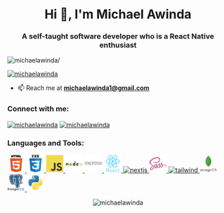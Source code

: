 <h1 align="center">Hi 👋, I'm Michael Awinda</h1>

<h3 align="center">A self-taught software developer who is a React Native enthusiast</h3>
<p align="left"> <img src=https://komarev.com/ghpvc/?username=michaelawinda alt=michaelawinda/> </p>

<p align="left"> <a href="https://twitter.com/michaelawinda" target="blank"><img src="https://img.shields.io/twitter/follow/michaelawinda?logo=twitter&style=for-the-badge" alt="michaelawinda" /></a> </p>

- 📫 Reach me at **michaelawinda1@gmail.com**

<h3 align="left">Connect with me:</h3>
<p align="left">
<a href="https://twitter.com/michaelawinda" target="blank"><img align="center" src="https://cdn.jsdelivr.net/npm/simple-icons@3.0.1/icons/twitter.svg" alt="michaelawinda" height="30" width="40" /></a>
<a href="https://linkedin.com/in/michael-awinda-177b81241" target="blank"><img align="center" src="https://cdn.jsdelivr.net/npm/simple-icons@3.0.1/icons/linkedin.svg" alt="michaelawinda" height="30" width="40" /></a>
</p>

<h3 align="left">Languages and Tools:</h3>
<p align="left">
    <a href="https://www.w3.org/html/" target="_blank"> <img src="https://raw.githubusercontent.com/devicons/devicon/master/icons/html5/html5-original-wordmark.svg" alt="html5" width="40" height="40"/> </a>
    <a href="https://www.w3schools.com/css/" target="_blank"> <img src="https://raw.githubusercontent.com/devicons/devicon/master/icons/css3/css3-original-wordmark.svg" alt="css3" width="40" height="40"/> </a>
    <a href="https://developer.mozilla.org/en-US/docs/Web/JavaScript" target="_blank"> <img src="https://raw.githubusercontent.com/devicons/devicon/master/icons/javascript/javascript-original.svg" alt="javascript" width="40" height="40"/> </a>
      <a href="https://nodejs.org" target="_blank"> <img src="https://raw.githubusercontent.com/devicons/devicon/master/icons/nodejs/nodejs-original-wordmark.svg" alt="nodejs" width="40" height="40"/> </a>
    <a href="https://expressjs.com" target="_blank"> <img src="https://raw.githubusercontent.com/devicons/devicon/master/icons/express/express-original-wordmark.svg" alt="express" width="40" height="40"/> </a>
      <a href="https://reactjs.org/" target="_blank"> <img src="https://raw.githubusercontent.com/devicons/devicon/master/icons/react/react-original-wordmark.svg" alt="react" width="40" height="40"/> </a>
    <a href="https://nextjs.org/" target="_blank"> <img src="https://cdn.worldvectorlogo.com/logos/nextjs-3.svg" alt="nextjs" width="40" height="40"/> </a>
      <a href="https://sass-lang.com" target="_blank"> <img src="https://raw.githubusercontent.com/devicons/devicon/master/icons/sass/sass-original.svg" alt="sass" width="40" height="40"/> </a>
    <a href="https://tailwindcss.com/" target="_blank"> <img src="https://www.vectorlogo.zone/logos/tailwindcss/tailwindcss-icon.svg" alt="tailwind" width="40" height="40"/> </a>
    <a href="https://www.mongodb.com/" target="_blank"> <img src="https://raw.githubusercontent.com/devicons/devicon/master/icons/mongodb/mongodb-original-wordmark.svg" alt="mongodb" width="40" height="40"/> </a>
    <a href="https://www.postgresql.org" target="_blank"> <img src="https://raw.githubusercontent.com/devicons/devicon/master/icons/postgresql/postgresql-original-wordmark.svg" alt="postgresql" width="40" height="40"/> </a>
    <a href="https://www.python.org" target="_blank"> <img src="https://raw.githubusercontent.com/devicons/devicon/master/icons/python/python-original.svg" alt="python" width="40" height="40"/> </a>
    </p>


<p align="center"> <img src=https://github-readme-stats.vercel.app/api?username=michaelawinda&show_icons=true alt=michaelawinda /> </p>
